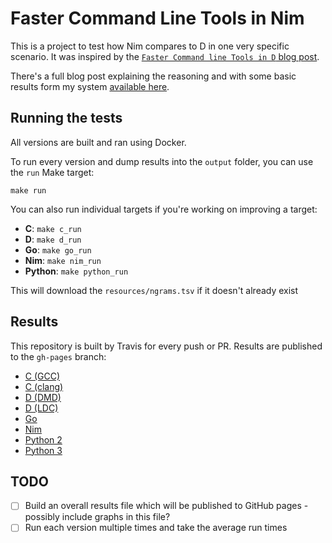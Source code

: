 # Faster Command Line Tools in Nim

This is a project to test how Nim compares to D in one very specific scenario. It was inspired by the [`Faster Command line Tools in D` blog post](http://dlang.org/blog/2017/05/24/faster-command-line-tools-in-d/).

There's a full blog post explaining the reasoning and with some basic results form my system [available here](https://www.euantorano.co.uk/posts/faster-command-line-tools-in-nim/).

## Running the tests

All versions are built and ran using Docker.

To run every version and dump results into the `output` folder, you can use the `run` Make target:

```
make run
```

You can also run individual targets if you're working on improving a target:

- **C**: `make c_run`
- **D**: `make d_run`
- **Go**: `make go_run`
- **Nim**: `make nim_run`
- **Python**: `make python_run`

This will download the `resources/ngrams.tsv` if it doesn't already exist

## Results

This repository is built by Travis for every push or PR. Results are published to the `gh-pages` branch:

- [C (GCC)](https://euantorano.github.io/faster-command-line-tools-in-nim/c_gcc.txt)
- [C (clang)](https://euantorano.github.io/faster-command-line-tools-in-nim/c_clang.txt)
- [D (DMD)](https://euantorano.github.io/faster-command-line-tools-in-nim/d_dmd.txt)
- [D (LDC)](https://euantorano.github.io/faster-command-line-tools-in-nim/d_ldc.txt)
- [Go](https://euantorano.github.io/faster-command-line-tools-in-nim/go.txt)
- [Nim](https://euantorano.github.io/faster-command-line-tools-in-nim/nim.txt)
- [Python 2](https://euantorano.github.io/faster-command-line-tools-in-nim/python2.txt)
- [Python 3](https://euantorano.github.io/faster-command-line-tools-in-nim/python3.txt)

## TODO

- [ ] Build an overall results file which will be published to GitHub pages - possibly include graphs in this file?
- [ ] Run each version multiple times and take the average run times
